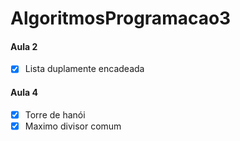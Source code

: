# AlgoritmosProgramacao3

#### Aula 2
- [X] Lista duplamente encadeada

#### Aula 4
- [X] Torre de hanói
- [X] Maximo divisor comum